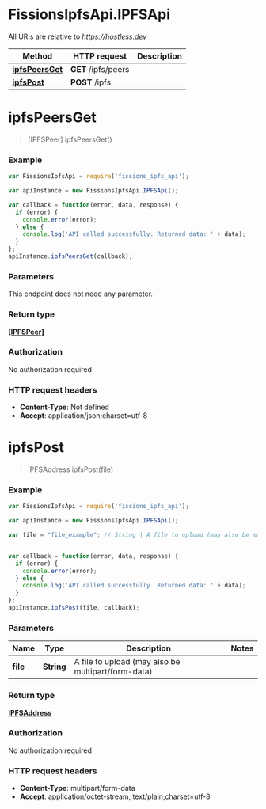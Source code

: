 # FissionsIpfsApi.IPFSApi

All URIs are relative to *https://hostless.dev*

Method | HTTP request | Description
------------- | ------------- | -------------
[**ipfsPeersGet**](IPFSApi.md#ipfsPeersGet) | **GET** /ipfs/peers | 
[**ipfsPost**](IPFSApi.md#ipfsPost) | **POST** /ipfs | 


<a name="ipfsPeersGet"></a>
# **ipfsPeersGet**
> [IPFSPeer] ipfsPeersGet()



### Example
```javascript
var FissionsIpfsApi = require('fissions_ipfs_api');

var apiInstance = new FissionsIpfsApi.IPFSApi();

var callback = function(error, data, response) {
  if (error) {
    console.error(error);
  } else {
    console.log('API called successfully. Returned data: ' + data);
  }
};
apiInstance.ipfsPeersGet(callback);
```

### Parameters
This endpoint does not need any parameter.

### Return type

[**[IPFSPeer]**](IPFSPeer.md)

### Authorization

No authorization required

### HTTP request headers

 - **Content-Type**: Not defined
 - **Accept**: application/json;charset=utf-8

<a name="ipfsPost"></a>
# **ipfsPost**
> IPFSAddress ipfsPost(file)



### Example
```javascript
var FissionsIpfsApi = require('fissions_ipfs_api');

var apiInstance = new FissionsIpfsApi.IPFSApi();

var file = "file_example"; // String | A file to upload (may also be multipart/form-data)


var callback = function(error, data, response) {
  if (error) {
    console.error(error);
  } else {
    console.log('API called successfully. Returned data: ' + data);
  }
};
apiInstance.ipfsPost(file, callback);
```

### Parameters

Name | Type | Description  | Notes
------------- | ------------- | ------------- | -------------
 **file** | **String**| A file to upload (may also be multipart/form-data) | 

### Return type

[**IPFSAddress**](IPFSAddress.md)

### Authorization

No authorization required

### HTTP request headers

 - **Content-Type**: multipart/form-data
 - **Accept**: application/octet-stream, text/plain;charset=utf-8

